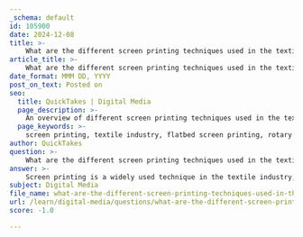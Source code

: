 ```yaml
---
_schema: default
id: 105900
date: 2024-12-08
title: >-
    What are the different screen printing techniques used in the textile industry?
article_title: >-
    What are the different screen printing techniques used in the textile industry?
date_format: MMM DD, YYYY
post_on_text: Posted on
seo:
  title: QuickTakes | Digital Media
  page_description: >-
    An overview of different screen printing techniques used in the textile industry, highlighting their unique characteristics, applications, and benefits for producing vibrant and durable prints.
  page_keywords: >-
    screen printing, textile industry, flatbed screen printing, rotary screen printing, discharge printing, spot color printing, simulated process printing, water-based inks, plastisol inks, foil printing, specialty inks, manufacturing techniques, printing methods, fabric printing
author: QuickTakes
question: >-
    What are the different screen printing techniques used in the textile industry?
answer: >-
    Screen printing is a widely used technique in the textile industry, known for its ability to produce vibrant and durable prints on various fabrics. There are several screen printing techniques, each with its unique characteristics and applications. The primary methods include:\n\n1. **Flatbed Screen Printing**: This method involves a flat surface where the fabric is placed, and a screen is lowered onto it. Ink is then pushed through the screen using a squeegee. Flatbed screen printing is often used for larger designs and is suitable for both small and large production runs.\n\n2. **Rotary Screen Printing**: This modern technique utilizes cylindrical screens that rotate as the fabric moves through the printing machine. It is highly efficient for mass production and allows for continuous printing, making it ideal for long runs of fabric with repeating patterns.\n\n3. **Discharge Printing**: This technique uses discharge inks that remove the dye from the fabric instead of adding color. It is particularly effective on dark fabrics, allowing for soft prints that retain the fabric's original texture.\n\n4. **Spot Color Printing**: In this method, specific colors are printed separately, allowing for precise color matching. Each color requires a separate screen, making it suitable for designs with a limited color palette.\n\n5. **Simulated Process Printing**: This technique combines multiple colors to create a full-color image using a limited number of screens. It is often used for complex designs and photographs, allowing for a wide range of colors and gradients.\n\n6. **Water-Based and Plastisol Inks**: Screen printing can utilize different types of inks. Water-based inks are more environmentally friendly and provide a softer feel, while plastisol inks are more durable and vibrant, making them popular for apparel.\n\n7. **Foil Printing**: This technique involves applying a metallic foil to the fabric using a screen printing process. It creates a shiny, reflective surface that adds a unique aesthetic to the printed design.\n\n8. **Glow-in-the-Dark and Specialty Inks**: Specialty inks can be used in screen printing to create unique effects, such as glow-in-the-dark prints or textured finishes.\n\nEach of these techniques has its strengths and is chosen based on the specific requirements of the design, fabric type, and production scale. Screen printing remains a popular choice in the textile industry due to its versatility and ability to produce high-quality prints.
subject: Digital Media
file_name: what-are-the-different-screen-printing-techniques-used-in-the-textile-industry.md
url: /learn/digital-media/questions/what-are-the-different-screen-printing-techniques-used-in-the-textile-industry
score: -1.0

---
```


&nbsp;